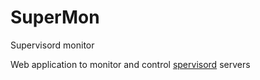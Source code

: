 # SuperMon
Supervisord monitor 

Web application to monitor and control [spervisord](supervisord.org/) servers
